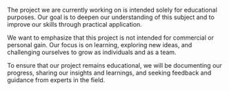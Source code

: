 The project we are currently working on is intended solely for educational purposes. Our goal is to deepen our understanding of this subject and to improve our skills through practical application.

We want to emphasize that this project is not intended for commercial or personal gain. Our focus is on learning, exploring new ideas, and challenging ourselves to grow as individuals and as a team.

To ensure that our project remains educational, we will be documenting our progress, sharing our insights and learnings, and seeking feedback and guidance from experts in the field.